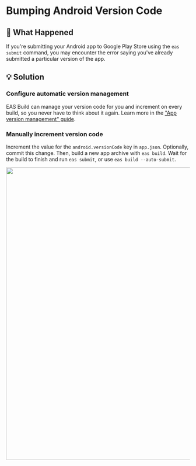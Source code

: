 # Bumping Android Version Code

## 🤔 What Happened

If you're submitting your Android app to Google Play Store using the `eas submit` command, you may encounter the error saying you've already submitted a particular version of the app.

## 💡 Solution

### Configure automatic version management

EAS Build can manage your version code for you and increment on every build, so you never have to think about it again. Learn more in the ["App version management" guide](https://docs.expo.dev/build-reference/app-versions/).

### Manually increment version code

Increment the value for the `android.versionCode` key in `app.json`. Optionally, commit this change. Then, build a new app archive with `eas build`. Wait for the build to finish and run `eas submit`, or use `eas build --auto-submit`.

[<img src="./assets/bumping-android-version-code/01-bumping-android-version-code.png" width="800" />](./assets/bumping-android-version-code/01-bumping-android-version-code.png)